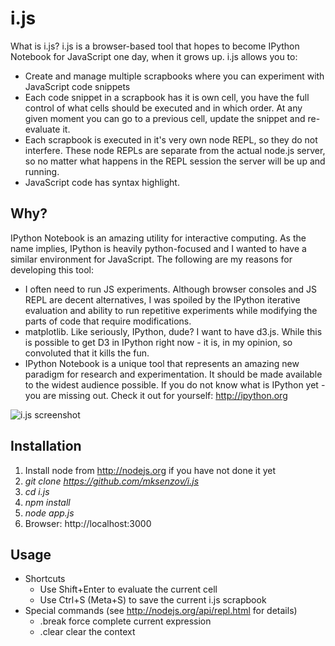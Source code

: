 i.js
====

What  is i.js? i.js is a browser-based tool that hopes to become IPython Notebook for JavaScript one day, when it grows up. i.js allows you to:

* Create and manage multiple scrapbooks where you can experiment with JavaScript code snippets
* Each code snippet in a scrapbook has it is own cell, you have the full control of what cells should be executed and in which order. At any given moment you can go to a previous cell, update the snippet and re-evaluate it.
* Each scrapbook is executed in it's very own node REPL, so they do not interfere. These node REPLs are separate from the actual node.js server, so no matter what happens in the REPL session the server will be up and running.
* JavaScript code has syntax highlight.

Why?
----

IPython Notebook is an amazing utility for interactive computing. As the name implies, IPython is heavily python-focused and I wanted to have a similar environment for JavaScript. The following are my reasons for developing this tool:

* I often need to run JS experiments. Although browser consoles and JS REPL are decent alternatives, I was spoiled by the IPython iterative evaluation and ability to run repetitive experiments while modifying the parts of code that require modifications.
* matplotlib. Like seriously, IPython, dude? I want to have d3.js. While this is possible to get D3 in IPython right now - it is, in my opinion, so convoluted that it kills the fun.
* IPython Notebook is a unique tool that represents an amazing new paradigm for research and experimentation. It should be made available to the widest audience possible. If you do not know what is IPython yet - you are missing out. Check it out for yourself: http://ipython.org

![i.js screenshot](http://i.imgur.com/jkadPJi.png?1 "i.js screenshot")

Installation
-------------

1. Install node from http://nodejs.org if you have not done it yet
2. _git clone https://github.com/mksenzov/i.js_
3. _cd i.js_
4. _npm install_
5. _node app.js_
6. Browser: http://localhost:3000

Usage
-----

* Shortcuts
  * Use Shift+Enter to evaluate the current cell
  * Use Ctrl+S (Meta+S) to save the current i.js scrapbook
* Special commands (see http://nodejs.org/api/repl.html for details)
  * .break force complete current expression
  * .clear clear the context
